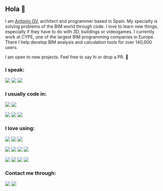 ## Hola 👋

I am [Antonio GV](https://www.linkedin.com/feed/?trk=guest_homepage-basic_sign-in-submit), architect and programmer based in Spain. My specialty is solving problems of the BIM world through code. I love to learn new things, especially if they have to do with 3D, buildings or videogames. I currently work at CYPE, one of the largest BIM programming companies in Europe. There I help develop BIM analysis and calculation tools for over 140,000 users.

I am open to new projects. Feel free to say hi or drop a PR. 🚀

### I speak:

![](https://img.shields.io/static/v1?label&message=English&style=for-the-badge&color=black)
![](https://img.shields.io/static/v1?label&message=Spanish&style=for-the-badge&color=black)
![](https://img.shields.io/static/v1?label&message=German&style=for-the-badge&color=black)

### I usually code in:

![](https://img.shields.io/static/v1?label&logo=javascript&message=JavaScript&style=for-the-badge&color=black&logoColor=yellow)
![](https://img.shields.io/static/v1?label&logo=typescript&message=TypeScript&style=for-the-badge&color=black&logoColor=lightblue)

![](https://img.shields.io/static/v1?label&logo=c-sharp&message=C-Sharp&style=for-the-badge&color=black&logoColor=white)
![](https://img.shields.io/static/v1?label&logo=python&message=Python&style=for-the-badge&color=black&logoColor=yellow)
![](https://img.shields.io/static/v1?label&logo=C&message=C.p.p.&style=for-the-badge&color=black&logoColor=lightblue)

### I love using:

![](https://img.shields.io/static/v1?label&logo=react&message=React&style=for-the-badge&color=black&logoColor=lightblue)
![](https://img.shields.io/static/v1?label&logo=react&message=React-Native&style=for-the-badge&color=black&logoColor=white)
![](https://img.shields.io/static/v1?label&logo=redux&message=Redux&style=for-the-badge&color=black&logoColor=white)

![](https://img.shields.io/static/v1?label&logo=three.js&message=THREE.js&style=for-the-badge&color=black&logoColor=white)
![](https://img.shields.io/static/v1?label&logo=electron&message=electron&style=for-the-badge&color=black&logoColor=lightblue)
![](https://img.shields.io/static/v1?label&logo=unreal-engine&message=UE4&style=for-the-badge&color=black&logoColor=white)
![](https://img.shields.io/static/v1?label&logo=node.js&message=Node&style=for-the-badge&color=black&logoColor=green)

![](https://img.shields.io/static/v1?label&logo=mongodb&message=MongoDB&style=for-the-badge&color=black&logoColor=green)
![](https://img.shields.io/static/v1?label&logo=mysql&message=MySQL&style=for-the-badge&color=black&logoColor=lightblue)
![](https://img.shields.io/static/v1?label&logo=firebase&message=firebase&style=for-the-badge&color=black&logoColor=yellow)
![](https://img.shields.io/static/v1?label&logo=github&message=github&style=for-the-badge&color=black&logoColor=white)

### Contact me through:

[![](https://img.shields.io/static/v1?label&logo=linkedin&message=linkedin&style=for-the-badge&color=black)](https://www.linkedin.com/in/antonio-gonz%C3%A1lez-viegas-8b2326151/)
[![](https://img.shields.io/static/v1?label&logo=twitter&message=twitter&style=for-the-badge&color=black)](https://twitter.com/agviegasBIM)
